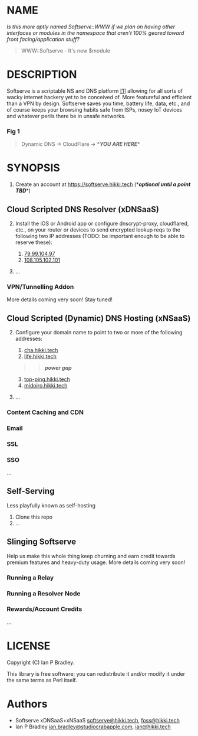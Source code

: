 # NAME
*Is this more aptly named Softserve::WWW if we plan on having other
interfaces or modules in the namespace that aren't 100% geared toward
front facing/application stuff?*
>WWW::Softserve - It's new $module

# DESCRIPTION
Softserve is a scriptable NS and DNS platform [[1]](#fig-1) allowing
for all sorts of wacky internet hackery yet to be conceived of. More featureful and efficient than a VPN by design. Softserve saves you time, battery life, data, etc., and of course keeps your browsing habits safe from ISPs, nosey IoT devices and whatever perils there be in unsafe networks.

### Fig 1
>Dynamic DNS -> CloudFlare -> \****YOU ARE HERE***\*

# SYNOPSIS
1. Create an account at https://softserve.hikki.tech (\****optional
until a point TBD***\*)

## Cloud Scripted DNS Resolver (xDNSaaS)
2. Install the iOS or Android app or configure dnscrypt-proxy,
cloudflared, etc., on your router or devices to send encrypted lookup
reqs to the following two IP addresses (TODO: be important enough to be
able to reserve these):

    1. [79.99.104.97](79.99.104.97)
    2. [108.105.102.101](108.105.102.101)
    
3. ...

### VPN/Tunnelling Addon
More details coming very soon! Stay tuned!

## Cloud Scripted (Dynamic) DNS Hosting (xNSaaS)
2. Configure your domain name to point to two or more of the following
addresses:

    1. [cha.hikki.tech](cha.hikki.tech)
    2. [life.hikki.tech](life.hikki.tech)
    >> ***power gap***
    3. [top-ping.hikki.tech](top-ping.hikki-tech)
    4. [midoiro.hikki.tech](midoiro.hikki-tech)

3. ...

### Content Caching and CDN

### Email

### SSL

### SSO
...

## Self-Serving
Less playfully known as self-hosting

1. Clone this repo
2. ...

## Slinging Softserve
Help us make this whole thing keep churning and earn credit towards premium features and heavy-duty usage. More details coming very soon!

### Running a Relay

### Running a Resolver Node

### Rewards/Account Credits
...

# LICENSE
Copyright (C) Ian P Bradley.

This library is free software; you can redistribute it and/or modify
it under the same terms as Perl itself.

# Authors
- Softserve xDNSaaS+xNSaaS <softserve@hikki.tech>, <foss@hikki.tech>
- Ian P Bradley <ian.bradley@studiocrabapple.com>, <ian@hikki.tech>
